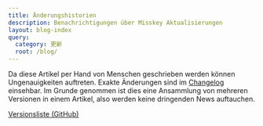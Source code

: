 ```yaml
---
title: Änderungshistorien
description: Benachrichtigungen über Misskey Aktualisierungen
layout: blog-index
query:
  category: 更新
  root: /blog/
---
```

Da diese Artikel per Hand von Menschen geschrieben werden können Ungenauigkeiten auftreten. Exakte Änderungen sind im [Changelog](https://github.com/syuilo/misskey/blob/develop/CHANGELOG.md) einsehbar.
Im Grunde genommen ist dies eine Ansammlung von mehreren Versionen in einem Artikel, also werden keine dringenden News auftauchen.

[Versionsliste (GitHub)](https://github.com/syuilo/misskey/releases)
